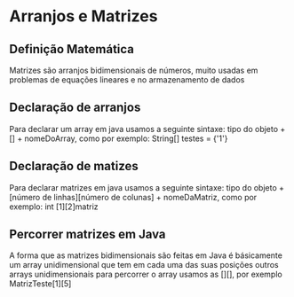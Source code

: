 # Arranjos e Matrizes
 ## Definição Matemática
 Matrizes são arranjos bidimensionais de números, muito usadas em problemas de equações lineares e no armazenamento de dados
## Declaração de arranjos
Para declarar um array em java usamos a seguinte sintaxe: 
tipo do objeto + [] + nomeDoArray, como por exemplo:
 String[] testes = {'1'} 
 
 ## Declaração de matizes
 Para declarar matrizes em java usamos a seguinte sintaxe: tipo do objeto + [número de linhas][número de colunas] + nomeDaMatriz, como por exemplo:
  int [1][2]matriz 

## Percorrer matrizes em Java 
A forma que as matrizes bidimensionais são feitas em Java é básicamente um array unidimensional que tem em cada uma das suas posições outros arrays unidimensionais para percorrer o array usamos as [][], por exemplo MatrizTeste[1][5]
